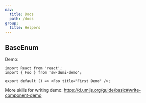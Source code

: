 ```yaml
---
nav:
  title: Docs
  path: /docs
group:
  title: Helpers
---
```


## BaseEnum

Demo:

```tsx
import React from 'react';
import { Foo } from 'sw-dumi-demo';

export default () => <Foo title="First Demo" />;
```

More skills for writing demo: https://d.umijs.org/guide/basic#write-component-demo
